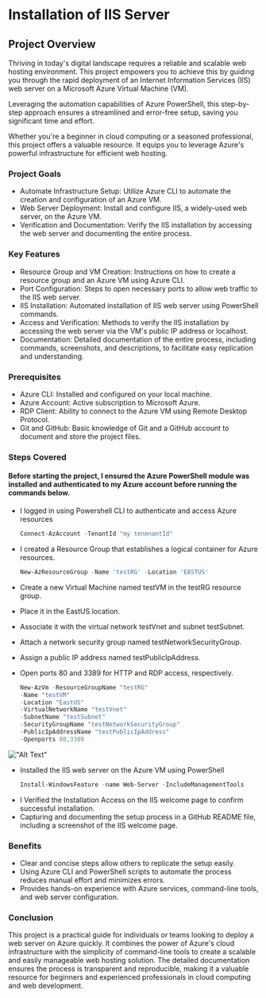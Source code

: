 # Installation of IIS Server

##  Project Overview 

Thriving in today's digital landscape requires a reliable and scalable web hosting environment. This project empowers you to achieve this by guiding you through the rapid deployment of an Internet Information Services (IIS) web server on a Microsoft Azure Virtual Machine (VM).

Leveraging the automation capabilities of Azure PowerShell, this step-by-step approach ensures a streamlined and error-free setup, saving you significant time and effort.

Whether you're a beginner in cloud computing or a seasoned professional, this project offers a valuable resource. It equips you to leverage Azure's powerful infrastructure for efficient web hosting.

### Project Goals

*  Automate Infrastructure Setup: Utilize Azure CLI to automate the creation and configuration of an Azure VM.
*  Web Server Deployment: Install and configure IIS, a widely-used web server, on the Azure VM.
*  Verification and Documentation: Verify the IIS installation by accessing the web server and documenting the entire process.

### Key Features

* Resource Group and VM Creation: Instructions on how to create a resource group and an Azure VM using Azure CLI.
* Port Configuration: Steps to open necessary ports to allow web traffic to the IIS web server.
* IIS Installation: Automated installation of IIS web server using PowerShell commands.
* Access and Verification: Methods to verify the IIS installation by accessing the web server via the VM's public IP address or localhost.
* Documentation: Detailed documentation of the entire process, including commands, screenshots, and descriptions, to facilitate easy replication and understanding.

### Prerequisites

* Azure CLI: Installed and configured on your local machine.
* Azure Account: Active subscription to Microsoft Azure.
* RDP Client: Ability to connect to the Azure VM using Remote Desktop Protocol.
* Git and GitHub: Basic knowledge of Git and a GitHub account to document and store the project files.

### Steps Covered

#### Before starting the project, I ensured the Azure PowerShell module was installed and authenticated to my Azure account before running the commands below.

- I logged in using Powershell CLI to authenticate and access Azure resources
  ```powershell
  Connect-AzAccount -TenantId "my tenenantId"
  ```
- I created a Resource Group that establishes a logical container for Azure resources.
  ```powershell
  New-AzResourceGroup -Name 'testRG' -Location 'EASTUS'
  ```
- Create a new Virtual Machine named testVM in the testRG resource group.
- Place it in the EastUS location.
- Associate it with the virtual network testVnet and subnet testSubnet.
- Attach a network security group named testNetworkSecurityGroup.
- Assign a public IP address named testPublicIpAddress.
- Open ports 80 and 3389 for HTTP and RDP access, respectively.
  
  ```PowerShell
  New-AzVm -ResourceGroupName "testRG"
  -Name "testVM"
  -Location "EastUS"
  -VirtualNetworkName "testVnet"
  -SubnetName "testSubnet"
  -SecurityGroupName "testNetworkSecurityGroup"
  -PublicIpAddressName "testPublicIpAddress"
  -Openports 80,3389
  ```
!["Alt Text"](C:\Users\Emmanuel\Pictures\Screenshots)
  
- Installed the IIS web server on the Azure VM using PowerShell
  ```PowerShell
  Install-WindowsFeature -name Web-Server -IncludeManagementTools
  ```
- I Verified the Installation Access on the IIS welcome page to confirm successful installation.
- Capturing and documenting the setup process in a GitHub README file, including a screenshot of the IIS welcome page.


### Benefits

- Clear and concise steps allow others to replicate the setup easily.
- Using Azure CLI and PowerShell scripts to automate the process reduces manual effort and minimizes errors.
- Provides hands-on experience with Azure services, command-line tools, and web server configuration.

### Conclusion

This project is a practical guide for individuals or teams looking to deploy a web server on Azure quickly. It combines the power of Azure's cloud infrastructure with the simplicity of command-line tools to create a scalable and easily manageable web hosting solution. The detailed documentation ensures the process is transparent and reproducible, making it a valuable resource for beginners and experienced professionals in cloud computing and web development.



